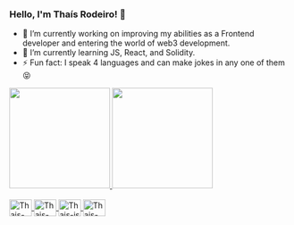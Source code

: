 ### Hello, I'm Thaís Rodeiro! 👋

- 🔭 I’m currently working on improving my abilities as a Frontend developer and entering the world of web3 development. 
- 🌱 I’m currently learning JS, React, and Solidity.
- ⚡ Fun fact: I speak 4 languages and can make jokes in any one of them 😝


<div>
  <a href="https://github.com/Opabby">
  <img height="180em" src="https://github-readme-stats.vercel.app/api?username=Opabby&count_private=true&show_icons=true&theme=cobalt"/>
  <img height="180em" src="https://github-readme-stats.vercel.app/api/top-langs/?username=Opabby&layout=compact&theme=cobalt"/>
</div>
<div style="diplay: inline_block"><br>
  <img align="center" alt="Thais-CSS3" height="30" width="40" src="https://cdn.jsdelivr.net/gh/devicons/devicon/icons/css3/css3-plain.svg" />
  <img align="center" alt="Thais-html5" height="30" width="40" src="https://cdn.jsdelivr.net/gh/devicons/devicon/icons/html5/html5-plain.svg" />
  <img align="center" alt="Thais-js" height="30" width="40" src="https://cdn.jsdelivr.net/gh/devicons/devicon/icons/javascript/javascript-plain.svg" />
  <img align="center" alt="Thais-solidity" height="30" width="40" src="https://cdn.jsdelivr.net/gh/devicons/devicon/icons/solidity/solidity-original.svg" />
</div>
<!--

Here are some ideas to get you started:



- 👯 I’m looking to collaborate on ...
- 🤔 I’m looking for help with ...
- 💬 Ask me about ...

- 😄 Pronouns: ...
- 
-->
